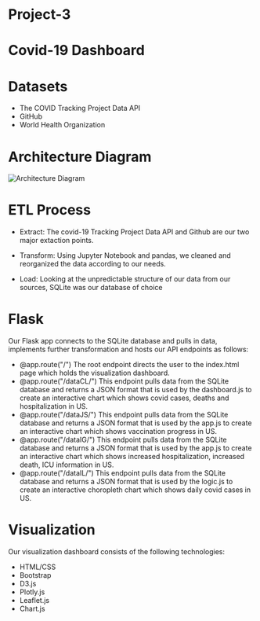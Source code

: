 # Project-3
# Covid-19 Dashboard
# Datasets
* The COVID Tracking Project Data API
* GitHub
* World Health Organization 

# Architecture Diagram
![Architecture Diagram](https://user-images.githubusercontent.com/120051602/233499501-5728022e-87f8-41c8-874b-2f97e0fdd42b.png)

# ETL Process
* Extract: The covid-19 Tracking Project Data API and Github are our two major extaction points.

* Transform: Using Jupyter Notebook and pandas, we cleaned and reorganized the data according to our needs.

* Load: Looking at the unpredictable structure of our data from our sources, SQLite was our database of choice

# Flask
Our Flask app connects to the SQLite database and pulls in data, implements further transformation and hosts our API endpoints as follows:
* @app.route("/") The root endpoint directs the user to the index.html page which holds the visualization dashboard.
* @app.route("/dataCL/<state>") This endpoint pulls data from the SQLite database and returns a JSON format that is used by the dashboard.js to create an interactive chart which shows covid cases, deaths and hospitalization in US.
* @app.route("/dataJS/<state>") This endpoint pulls data from the SQLite database and returns a JSON format that is used by the app.js to create an interactive chart which shows vaccination progress in US.
* @app.route("/dataIG/<state>") This endpoint pulls data from the SQLite database and returns a JSON format that is used by the app.js to create an interactive chart which shows increased hospitalization, increased death, ICU information in US.
* @app.route("/dataIL/<state>") This endpoint pulls data from the SQLite database and returns a JSON format that is used by the logic.js to create an interactive choropleth chart which shows daily covid cases in US.

# Visualization
Our visualization dashboard consists of the following technologies:

* HTML/CSS
* Bootstrap
* D3.js
* Plotly.js
* Leaflet.js
* Chart.js